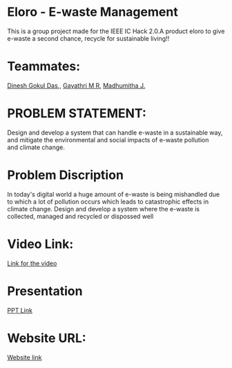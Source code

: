 <h1>Eloro - E-waste Management</h1>
This is a group project made for the IEEE IC Hack 2.0.A product eloro to give e-waste a second chance, recycle for sustainable living!!

<h1>Teammates:</h1> 
<a href="https://github.com/Dinidigo">Dinesh Gokul Das,</a>,
<a href="https://github.com/Gayathri180102">Gayathri M R,</a>
<a href="https://github.com/madhumithaj15">Madhumitha J.</a>

<h1>PROBLEM STATEMENT:</h1>
Design and develop a system that can handle e-waste in a sustainable way, and mitigate the environmental and social impacts of e-waste pollution and climate change.

<h1>Problem Discription</h1>
In today's digital world a huge amount of e-waste is being mishandled due to which a lot of pollution occurs which leads to catastrophic effects in climate change. 
Design and develop a system where the e-waste is collected, managed and recycled or dispossed well

<h1>Video Link:</h1>
<a href="https://drive.google.com/drive/folders/10HaltN4YoLig-aObd-GX9yZk9DsnrKBJ">Link for the video</a>

<h1>Presentation</h1>
<a href="https://drive.google.com/drive/folders/10HaltN4YoLig-aObd-GX9yZk9DsnrKBJ">PPT Link</a>

<h1>Website URL:</h1>
<a href="https://saiharichandan.github.io/eloro/index.html">Website link</a>


  

